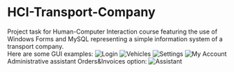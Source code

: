# HCI-Transport-Company
Project task for Human-Computer Interaction course featuring the use of Windows Forms and MySQL representing a simple information system of a transport company.<br>
Here are some GUI examples:
![Login](https://github.com/aleksandardrljaca/HCI-Transport-Company/blob/main/login.png)
![Vehicles](https://github.com/aleksandardrljaca/HCI-Transport-Company/blob/main/adminVehicles.png)
![Settings](https://github.com/aleksandardrljaca/HCI-Transport-Company/blob/main/sttngs.png)
![My Account](https://github.com/aleksandardrljaca/HCI-Transport-Company/blob/main/credentials.png)
Administrative assistant Orders&Invoices option:
![Assistant](https://github.com/aleksandardrljaca/HCI-Transport-Company/blob/main/assistantOrders.png)
